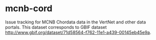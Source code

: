 # mcnb-cord
Issue tracking for MCNB Chordata data in the VertNet and other data portals. This dataset corresponds to GBIF dataset http://www.gbif.org/dataset/71d58564-f762-11e1-a439-00145eb45e9a.
